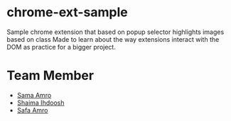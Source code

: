 # chrome-ext-sample
Sample chrome extension that based on popup selector highlights images based on class 
Made to learn about the way extensions interact with the DOM as practice for a bigger project.

# Team Member
- [Sama Amro](https://github.com/Samaamro20)
- [Shaima Ihdoosh](https://github.com/shaima96)
- [Safa Amro](https://github.com/safaaamro)
